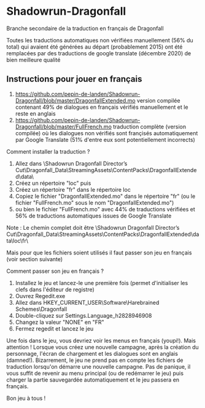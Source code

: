# Shadowrun-Dragonfall

Branche secondaire de la traduction en français de Dragonfall

Toutes les traductions automatiques non vérifiées manuellement (56% du total) qui avaient été générées au départ (probablement 2015) ont été remplacées par des traductions de google translate (décembre 2020) de bien meilleure qualité

## Instructions pour jouer en français

1. <https://github.com/pepin-de-landen/Shadowrun-Dragonfall/blob/master/DragonfallExtended.mo> version compilée contenant 49% de dialogues en français vérifiés manuellement et le reste en anglais
2. <https://github.com/pepin-de-landen/Shadowrun-Dragonfall/blob/master/FullFrench.mo> traduction complète (version compilée) où les dialogues non vérifiés sont françisés automatiquement par Google Translate (51% d'entre eux sont potentiellement incorrects)

Comment installer la traduction ?

1. Allez dans \Shadowrun Dragonfall Director’s Cut\Dragonfall_Data\StreamingAssets\ContentPacks\DragonfallExtended\data\
2. Créez un répertoire "loc" puis
3. Créez un répertoire "fr" dans le répertoire loc
4. Copiez le fichier "DragonfallExtended.mo" dans le répertoire "fr" (ou le fichier "FullFrench.mo" sous le nom "DragonfallExtended.mo")
5. ou bien le fichier "FullFrench.mo" avec  44% de traductions vérifiées et 56% de traductions automatiques issues de Google Translate

Note : Le chemin complet doit être \Shadowrun Dragonfall Director’s Cut\Dragonfall_Data\StreamingAssets\ContentPacks\DragonfallExtended\data\loc\fr\

Mais pour que les fichiers soient utilisés il faut passer son jeu en français (voir section suivante)

 Comment passer son jeu en français ?

1. Installez le jeu et lancez-le une première fois (permet d'initialiser les clefs dans l'éditeur de registre)
2. Ouvrez Regedit.exe
3. Allez dans HKEY_CURRENT_USER\Software\Harebrained Schemes\Dragonfall
4. Double-cliquez sur Settings.Language_h2828946908
5. Changez la valeur "NONE" en "FR"
6. Fermez regedit et lancez le jeu

Une fois dans le jeu, vous devriez voir les menus en français (youpi!). Mais attention !
Lorsque vous créez une nouvelle campagne, après la création du personnage, l'écran de chargement et les dialogues sont en anglais (damned!).
Bizarrement, le jeu ne prend pas en compte les fichiers de traduction lorsqu'on démarre une nouvelle campagne.
Pas de panique, il vous suffit de revenir au menu principal (ou de redémarrer le jeu) puis charger la partie sauvegardée automatiquement et le jeu passera en français.

Bon jeu à tous !
